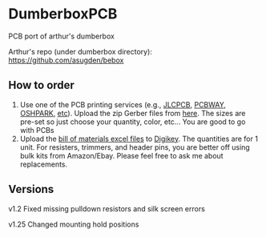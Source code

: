 # DumberboxPCB
 PCB port of arthur's dumberbox
 
 Arthur's repo (under dumberbox directory): https://github.com/asugden/bebox
 
## How to order
1. Use one of the PCB printing services (e.g., [JLCPCB](https://jlcpcb.com/), [PCBWAY](https://www.pcbway.com/), [OSHPARK](https://oshpark.com/), [etc](https://pcbshopper.com/)). Upload the zip Gerber files from [here](https://github.com/xzhang03/DumberboxPCB/tree/main/v1.2). The sizes are pre-set so just choose your quantity, color, etc... You are good to go with PCBs
2. Upload the [bill of materials excel files](https://github.com/xzhang03/DumberboxPCB/tree/main/v1.25) to [Digikey](https://www.digikey.com/en/mylists/). The quantities are for 1 unit. For resisters, trimmers, and header pins, you are better off using bulk kits from Amazon/Ebay. Please feel free to ask me about replacements.

## Versions
v1.2 Fixed missing pulldown resistors and silk screen errors

v1.25 Changed mounting hold positions


